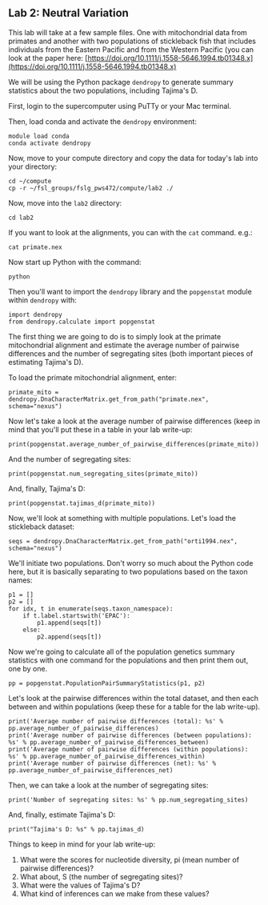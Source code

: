 ## Lab 2: Neutral Variation
This lab will take at a few sample files. One with mitochondrial data from primates and another with two populations of stickleback fish that includes individuals from the Eastern Pacific and from the Western Pacific (you can look at the paper here: [https://doi.org/10.1111/j.1558-5646.1994.tb01348.x](https://doi.org/10.1111/j.1558-5646.1994.tb01348.x)

We will be using the Python package `dendropy` to generate summary statistics about the two populations, including Tajima's D. 

First, login to the supercomputer using PuTTy or your Mac terminal.

Then, load conda and activate the `dendropy` environment:
```
module load conda
conda activate dendropy
```
Now, move to your compute directory and copy the data for today's lab into your directory:
```
cd ~/compute
cp -r ~/fsl_groups/fslg_pws472/compute/lab2 ./
```
Now, move into the `lab2` directory:
```
cd lab2
```
If you want to look at the alignments, you can with the `cat` command. e.g.:
```
cat primate.nex
```
Now start up Python with the command:
```
python
```
Then you'll want to import the `dendropy` library and the `popgenstat` module within `dendropy` with:
```
import dendropy
from dendropy.calculate import popgenstat
```
The first thing we are going to do is to simply look at the primate mitochondrial alignment and estimate the average number of pairwise differences and the number of segregating sites (both important pieces of estimating Tajima's D).

To load the primate mitochondrial alignment, enter:
```
primate_mito = dendropy.DnaCharacterMatrix.get_from_path("primate.nex", schema="nexus")
```

Now let's take a look at the average number of pairwise differences (keep in mind that you'll put these in a table in your lab write-up:
```
print(popgenstat.average_number_of_pairwise_differences(primate_mito))
```
And the number of segregating sites:
```
print(popgenstat.num_segregating_sites(primate_mito))
```
And, finally, Tajima's D:
```
print(popgenstat.tajimas_d(primate_mito))
```
Now, we'll look at something with multiple populations. Let's load the stickleback dataset:
```
seqs = dendropy.DnaCharacterMatrix.get_from_path("orti1994.nex", schema="nexus")
```
We'll initiate two populations. Don't worry so much about the Python code here, but it is basically separating to two populations based on the taxon names:
```
p1 = []
p2 = []
for idx, t in enumerate(seqs.taxon_namespace):
    if t.label.startswith('EPAC'):
        p1.append(seqs[t])
    else:
        p2.append(seqs[t])
```
Now we're going to calculate all of the population genetics summary statistics with one command for the populations and then print them out, one by one.
```
pp = popgenstat.PopulationPairSummaryStatistics(p1, p2)
```
Let's look at the pairwise differences within the total dataset, and then each between and within populations (keep these for a table for the lab write-up).
```
print('Average number of pairwise differences (total): %s' % pp.average_number_of_pairwise_differences)
print('Average number of pairwise differences (between populations): %s' % pp.average_number_of_pairwise_differences_between)
print('Average number of pairwise differences (within populations): %s' % pp.average_number_of_pairwise_differences_within)
print('Average number of pairwise differences (net): %s' % pp.average_number_of_pairwise_differences_net)
```
Then, we can take a look at the number of segregating sites:
```
print('Number of segregating sites: %s' % pp.num_segregating_sites)
```
And, finally, estimate Tajima's D:
```
print("Tajima's D: %s" % pp.tajimas_d)
```
Things to keep in mind for your lab write-up:
1. What were the scores for nucleotide diversity, pi (mean number of pairwise differences)?
2. What about, S (the number of segregating sites)?
3. What were the values of Tajima's D?
4. What kind of inferences can we make from these values?
